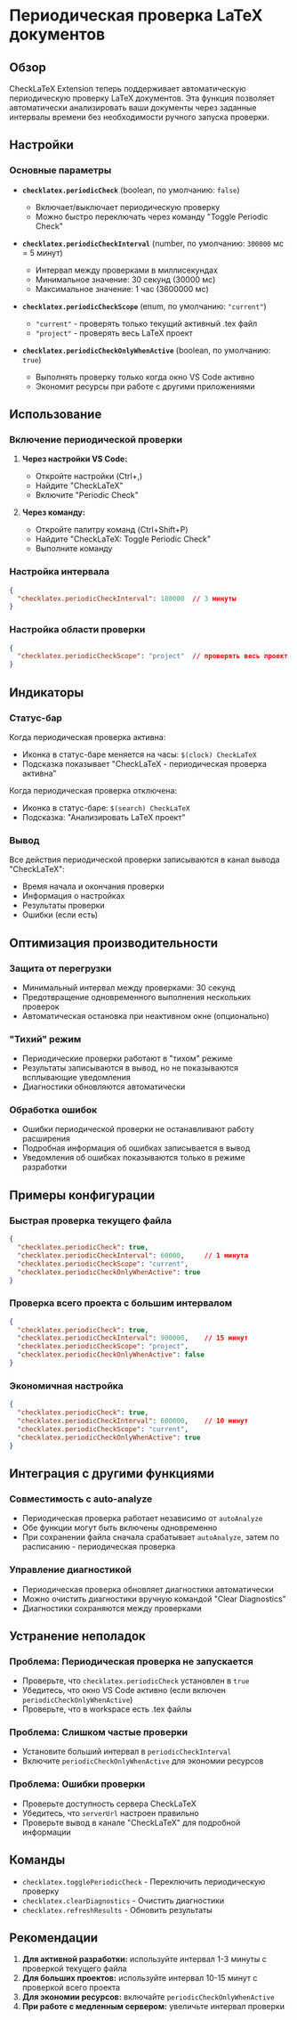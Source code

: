 # Периодическая проверка LaTeX документов

## Обзор

CheckLaTeX Extension теперь поддерживает автоматическую периодическую проверку LaTeX документов. Эта функция позволяет автоматически анализировать ваши документы через заданные интервалы времени без необходимости ручного запуска проверки.

## Настройки

### Основные параметры

- **`checklatex.periodicCheck`** (boolean, по умолчанию: `false`)
  - Включает/выключает периодическую проверку
  - Можно быстро переключать через команду "Toggle Periodic Check"

- **`checklatex.periodicCheckInterval`** (number, по умолчанию: `300000` мс = 5 минут)
  - Интервал между проверками в миллисекундах
  - Минимальное значение: 30 секунд (30000 мс)
  - Максимальное значение: 1 час (3600000 мс)

- **`checklatex.periodicCheckScope`** (enum, по умолчанию: `"current"`)
  - `"current"` - проверять только текущий активный .tex файл
  - `"project"` - проверять весь LaTeX проект

- **`checklatex.periodicCheckOnlyWhenActive`** (boolean, по умолчанию: `true`)
  - Выполнять проверку только когда окно VS Code активно
  - Экономит ресурсы при работе с другими приложениями

## Использование

### Включение периодической проверки

1. **Через настройки VS Code:**
   - Откройте настройки (Ctrl+,)
   - Найдите "CheckLaTeX"
   - Включите "Periodic Check"

2. **Через команду:**
   - Откройте палитру команд (Ctrl+Shift+P)
   - Найдите "CheckLaTeX: Toggle Periodic Check"
   - Выполните команду

### Настройка интервала

```json
{
  "checklatex.periodicCheckInterval": 180000  // 3 минуты
}
```

### Настройка области проверки

```json
{
  "checklatex.periodicCheckScope": "project"  // проверять весь проект
}
```

## Индикаторы

### Статус-бар

Когда периодическая проверка активна:
- Иконка в статус-баре меняется на часы: `$(clock) CheckLaTeX`
- Подсказка показывает "CheckLaTeX - периодическая проверка активна"

Когда периодическая проверка отключена:
- Иконка в статус-баре: `$(search) CheckLaTeX`
- Подсказка: "Анализировать LaTeX проект"

### Вывод

Все действия периодической проверки записываются в канал вывода "CheckLaTeX":
- Время начала и окончания проверки
- Информация о настройках
- Результаты проверки
- Ошибки (если есть)

## Оптимизация производительности

### Защита от перегрузки
- Минимальный интервал между проверками: 30 секунд
- Предотвращение одновременного выполнения нескольких проверок
- Автоматическая остановка при неактивном окне (опционально)

### "Тихий" режим
- Периодические проверки работают в "тихом" режиме
- Результаты записываются в вывод, но не показываются всплывающие уведомления
- Диагностики обновляются автоматически

### Обработка ошибок
- Ошибки периодической проверки не останавливают работу расширения
- Подробная информация об ошибках записывается в вывод
- Уведомления об ошибках показываются только в режиме разработки

## Примеры конфигурации

### Быстрая проверка текущего файла
```json
{
  "checklatex.periodicCheck": true,
  "checklatex.periodicCheckInterval": 60000,     // 1 минута
  "checklatex.periodicCheckScope": "current",
  "checklatex.periodicCheckOnlyWhenActive": true
}
```

### Проверка всего проекта с большим интервалом
```json
{
  "checklatex.periodicCheck": true,
  "checklatex.periodicCheckInterval": 900000,    // 15 минут
  "checklatex.periodicCheckScope": "project",
  "checklatex.periodicCheckOnlyWhenActive": false
}
```

### Экономичная настройка
```json
{
  "checklatex.periodicCheck": true,
  "checklatex.periodicCheckInterval": 600000,    // 10 минут
  "checklatex.periodicCheckScope": "current",
  "checklatex.periodicCheckOnlyWhenActive": true
}
```

## Интеграция с другими функциями

### Совместимость с auto-analyze
- Периодическая проверка работает независимо от `autoAnalyze`
- Обе функции могут быть включены одновременно
- При сохранении файла сначала срабатывает `autoAnalyze`, затем по расписанию - периодическая проверка

### Управление диагностикой
- Периодическая проверка обновляет диагностики автоматически
- Можно очистить диагностики вручную командой "Clear Diagnostics"
- Диагностики сохраняются между проверками

## Устранение неполадок

### Проблема: Периодическая проверка не запускается
- Проверьте, что `checklatex.periodicCheck` установлен в `true`
- Убедитесь, что окно VS Code активно (если включен `periodicCheckOnlyWhenActive`)
- Проверьте, что в workspace есть .tex файлы

### Проблема: Слишком частые проверки
- Установите больший интервал в `periodicCheckInterval`
- Включите `periodicCheckOnlyWhenActive` для экономии ресурсов

### Проблема: Ошибки проверки
- Проверьте доступность сервера CheckLaTeX
- Убедитесь, что `serverUrl` настроен правильно
- Проверьте вывод в канале "CheckLaTeX" для подробной информации

## Команды

- `checklatex.togglePeriodicCheck` - Переключить периодическую проверку
- `checklatex.clearDiagnostics` - Очистить диагностики
- `checklatex.refreshResults` - Обновить результаты

## Рекомендации

1. **Для активной разработки:** используйте интервал 1-3 минуты с проверкой текущего файла
2. **Для больших проектов:** используйте интервал 10-15 минут с проверкой всего проекта
3. **Для экономии ресурсов:** включайте `periodicCheckOnlyWhenActive`
4. **При работе с медленным сервером:** увеличьте интервал проверки 
